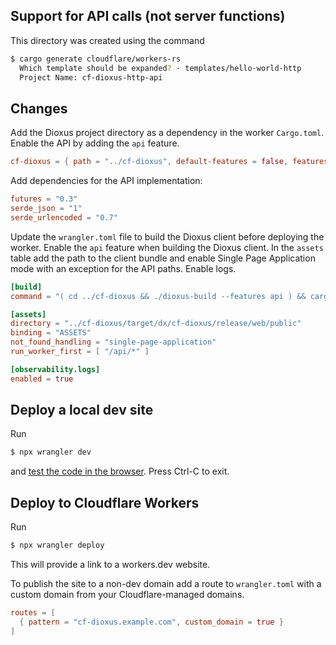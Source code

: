 ## Support for API calls (not server functions)

This directory was created using the command
```sh
$ cargo generate cloudflare/workers-rs
  Which template should be expanded? · templates/hello-world-http
  Project Name: cf-dioxus-http-api
```

## Changes

Add the Dioxus project directory as a dependency in the worker `Cargo.toml`.
Enable the API by adding the `api` feature.

```toml
cf-dioxus = { path = "../cf-dioxus", default-features = false, features = ["api"] }
```

Add dependencies for the API implementation:
```toml
futures = "0.3"
serde_json = "1"
serde_urlencoded = "0.7"
```

Update the `wrangler.toml` file to build the Dioxus client before deploying the
worker. Enable the `api` feature when building the Dioxus client. In the `assets`
table add the path to the client bundle and enable Single Page Application mode
with an exception for the API paths. Enable logs.

```toml
[build]
command = "( cd ../cf-dioxus && ./dioxus-build --features api ) && cargo install -q worker-build && worker-build --release"

[assets]
directory = "../cf-dioxus/target/dx/cf-dioxus/release/web/public"
binding = "ASSETS"
not_found_handling = "single-page-application"
run_worker_first = [ "/api/*" ]

[observability.logs]
enabled = true
```

## Deploy a local dev site

Run
```sh
$ npx wrangler dev
```
and [test the code in the browser](http://localhost:8787/). Press Ctrl-C to exit.

## Deploy to Cloudflare Workers

Run
```sh
$ npx wrangler deploy
```

This will provide a link to a workers.dev website.

To publish the site to a non-dev domain add a route to `wrangler.toml` with a
custom domain from your Cloudflare-managed domains.
```toml
routes = [
  { pattern = "cf-dioxus.example.com", custom_domain = true }
]
```
